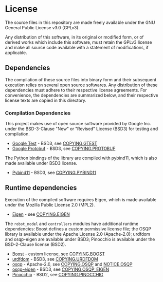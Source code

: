 # License

The source files in this repository are made freely available under the GNU General Public License v3.0 (GPLv3).

Any distribution of this software, in its original or modified form, or of derived works which include this software,
must retain the GPLv3 license and make all source code available with a statement of modifications, if applicable.

## Dependencies

The compilation of these source files into binary form and their subsequent execution relies on several open source
softwares. Any distribution of these dependencies must adhere to their respective license agreements. For convenience,
the dependencies are summarized below, and their respective license texts are copied in this directory.

### Compilation Dependencies

This project makes use of open source software provided by Google Inc. under the BSD-3-Clause "New" or "Revised"
License (BSD3) for testing and compilation.

- [Google Test](https://github.com/google/googletest/blob/main/LICENSE) - BSD3, see [COPYING.GTEST](./COPYING.GTEST)
- [Google Protobuf](https://github.com/protocolbuffers/protobuf) - BSD3, see [COPYING.PROTOBUF](./COPYING.PROTOBUF)

The Python bindings of the library are compiled with pybind11, which is also made available under BSD3 license.

- [Pybind11](https://github.com/pybind/pybind11) - BSD3, see [COPYING.PYBIND11](./COPYING.PYBIND11)

## Runtime dependencies

Execution of the compiled software requires Eigen, which is made available under the Mozilla Public License 2.0 (MPL2).

- [Eigen](https://eigen.tuxfamily.org) - see [COPYING.EIGEN](./COPYING.EIGEN)

The `robot_model` and `controllers` modules have additional runtime dependencies: Boost defines a custom permissive
license file; the OSQP library is available under the Apache License 2.0 (Apache-2.0); urdfdom and osqp-eigen are
available under BSD3; Pinocchio is available under the BSD-2-Clause license (BSD2).

- [Boost](https://www.boost.org) - custom license, see [COPYING.BOOST](./COPYING.BOOST)
- [urdfdom](https://github.com/ros/urdfdom) - BSD3, see [COPYING.URDFDOM](./COPYING.URDFDOM)
- [osqp](https://github.com/osqp/osqp) - Apache-2.0, see [COPYING.OSQP](./COPYING.OSQP) and [NOTICE.OSQP](./NOTICE.OSQP)
- [osqp-eigen](https://github.com/robotology/osqp-eigen) - BSD3, see [COPYING.OSQP_EIGEN](./COPYING.OSQP_EIGEN)
- [Pinocchio](https://github.com/stack-of-tasks/pinocchio) - BSD2, see [COPYING.PINOCCHIO](./COPYING.PINOCCHIO)

